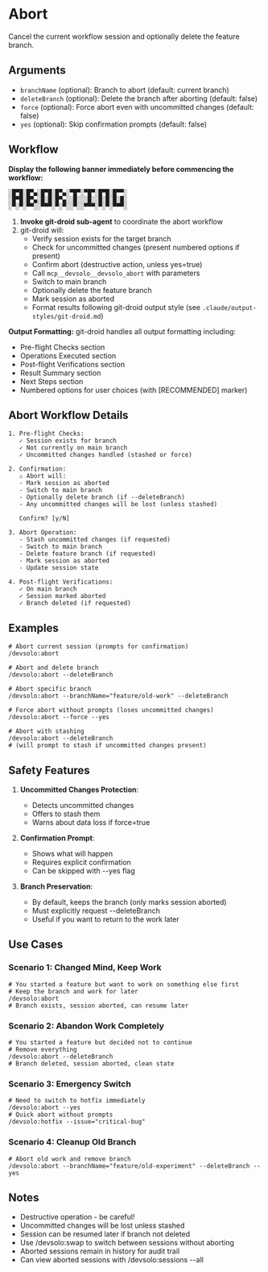 # Abort

Cancel the current workflow session and optionally delete the feature branch.

## Arguments

- `branchName` (optional): Branch to abort (default: current branch)
- `deleteBranch` (optional): Delete the branch after aborting (default: false)
- `force` (optional): Force abort even with uncommitted changes (default: false)
- `yes` (optional): Skip confirmation prompts (default: false)

## Workflow

**Display the following banner immediately before commencing the workflow:**

```
░█▀█░█▀▄░█▀█░█▀▄░▀█▀░▀█▀░█▀█░█▀▀░
░█▀█░█▀▄░█░█░█▀▄░░█░░░█░░█░█░█░█░
░▀░▀░▀▀░░▀▀▀░▀░▀░░▀░░▀▀▀░▀░▀░▀▀▀░
```

1. **Invoke git-droid sub-agent** to coordinate the abort workflow
2. git-droid will:
   - Verify session exists for the target branch
   - Check for uncommitted changes (present numbered options if present)
   - Confirm abort (destructive action, unless yes=true)
   - Call `mcp__devsolo__devsolo_abort` with parameters
   - Switch to main branch
   - Optionally delete the feature branch
   - Mark session as aborted
   - Format results following git-droid output style (see `.claude/output-styles/git-droid.md`)

**Output Formatting:** git-droid handles all output formatting including:
- Pre-flight Checks section
- Operations Executed section
- Post-flight Verifications section
- Result Summary section
- Next Steps section
- Numbered options for user choices (with [RECOMMENDED] marker)

## Abort Workflow Details

```
1. Pre-flight Checks:
   ✓ Session exists for branch
   ✓ Not currently on main branch
   ✓ Uncommitted changes handled (stashed or force)

2. Confirmation:
   ⚠ Abort will:
   - Mark session as aborted
   - Switch to main branch
   - Optionally delete branch (if --deleteBranch)
   - Any uncommitted changes will be lost (unless stashed)

   Confirm? [y/N]

3. Abort Operation:
   - Stash uncommitted changes (if requested)
   - Switch to main branch
   - Delete feature branch (if requested)
   - Mark session as aborted
   - Update session state

4. Post-flight Verifications:
   ✓ On main branch
   ✓ Session marked aborted
   ✓ Branch deleted (if requested)
```

## Examples

```
# Abort current session (prompts for confirmation)
/devsolo:abort

# Abort and delete branch
/devsolo:abort --deleteBranch

# Abort specific branch
/devsolo:abort --branchName="feature/old-work" --deleteBranch

# Force abort without prompts (loses uncommitted changes)
/devsolo:abort --force --yes

# Abort with stashing
/devsolo:abort --deleteBranch
# (will prompt to stash if uncommitted changes present)
```

## Safety Features

1. **Uncommitted Changes Protection**:
   - Detects uncommitted changes
   - Offers to stash them
   - Warns about data loss if force=true

2. **Confirmation Prompt**:
   - Shows what will happen
   - Requires explicit confirmation
   - Can be skipped with --yes flag

3. **Branch Preservation**:
   - By default, keeps the branch (only marks session aborted)
   - Must explicitly request --deleteBranch
   - Useful if you want to return to the work later

## Use Cases

### Scenario 1: Changed Mind, Keep Work
```
# You started a feature but want to work on something else first
# Keep the branch and work for later
/devsolo:abort
# Branch exists, session aborted, can resume later
```

### Scenario 2: Abandon Work Completely
```
# You started a feature but decided not to continue
# Remove everything
/devsolo:abort --deleteBranch
# Branch deleted, session aborted, clean state
```

### Scenario 3: Emergency Switch
```
# Need to switch to hotfix immediately
/devsolo:abort --yes
# Quick abort without prompts
/devsolo:hotfix --issue="critical-bug"
```

### Scenario 4: Cleanup Old Branch
```
# Abort old work and remove branch
/devsolo:abort --branchName="feature/old-experiment" --deleteBranch --yes
```

## Notes

- Destructive operation - be careful!
- Uncommitted changes will be lost unless stashed
- Session can be resumed later if branch not deleted
- Use /devsolo:swap to switch between sessions without aborting
- Aborted sessions remain in history for audit trail
- Can view aborted sessions with /devsolo:sessions --all
